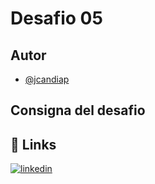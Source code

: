 # Desafio 05
## Autor
- [@jcandiap](https://github.com/jcandiap)
## Consigna del desafio

## 🔗 Links
[![linkedin](https://img.shields.io/badge/linkedin-0A66C2?style=for-the-badge&logo=linkedin&logoColor=white)](https://www.linkedin.com/in/jcandiap/)